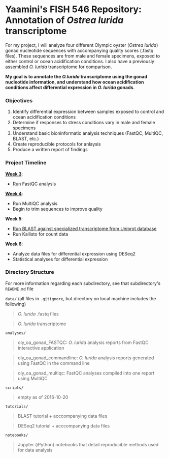 # Yaamini's FISH 546 Repository: Annotation of *Ostrea lurida* transcriptome

For my project, I will analyze four different Olympic oyster (*Ostrea lurida*) gonad nucleotide sequences with accompanying quality scores (.fastq files). These sequences are from male and female specimens, exposed to either control or ocean acidification conditions. I also have a previously assembled *O. lurida* transcriptome for comparison.

**My goal is to annotate the *O.lurida* transcriptome using the gonad nucleotide information, and understand how ocean acidification conditions affect differential expression in *O. lurida* gonads**.

### Objectives

1. Identify differential expression between samples exposed to control and ocean acidification conditions
2. Determine if responses to stress conditions vary in male and female specimens
3. Understand basic bioninformatic analysis techniques (FastQC, MultiQC, BLAST, etc.)
4. Create reproducible protocols for anlaysis
5. Produce a written report of findings

### Project Timeline

[**Week 3**](https://github.com/yaaminiv/yaaminiv-fish546-2016/blob/master/notebooks/2016-10-19-oly-gonad-OA-part-1-FASTQC-results.ipynb): 
- Run FastQC analysis

[**Week 4**](https://github.com/yaaminiv/yaaminiv-fish546-2016/blob/master/notebooks/2016-10-13-oly-gonad-OA-part-1.ipynb): 
- Run MultiQC analysis
- Begin to trim sequences to improve quality

**Week 5**: 
- [Run BLAST against specialized transcriptome from Uniprot database](https://github.com/yaaminiv/yaaminiv-fish546-2016/blob/master/notebooks/2016-10-28-oly-gonad-OA-part-2-BLAST.ipynb)
- Run Kallisto for count data

**Week 6**:
- Analyze data files for differential expression using DESeq2
- Statistical analyses for differential expression

### Directory Structure
For more information regarding each subdirectory, see that subdirectory's `README.md` file

`data/` (all files in `.gitignore`, but directory on local machine includes the following)
> *O. lurida* .fastq files

> *O. lurida* transcriptome

`analyses/`
> oly_oa_gonad_FASTQC: *O. lurida* analysis reports from FastQC interactive application

> oly_oa_gonad_commandline: *O. lurida* analysis reports generated using FastQC in the command line

> oly_oa_gonad_multiqc: FastQC analyses compiled into one report using MultiQC

`scripts/`
> empty as of 2016-10-20

`tutorials/`
> BLAST tutorial + acccompanying data files

> DESeq2 tutorial + acccompanying data files

`notebooks/`
> Jupyter (iPython) notebooks that detail reproducible methods used for data analysis
